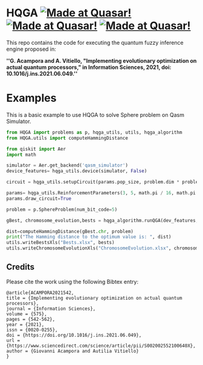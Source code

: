 # HQGA [![Made at Quasar!](https://img.shields.io/badge/Unina-%20QuasarLab-blue)](http://quasar.unina.it) [![Made at Quasar!](https://img.shields.io/badge/Documentation-%20Readthedocs-brightgreen)](https://hqga.readthedocs.io/en/latest/index.html) [![Made at Quasar!](https://img.shields.io/badge/Related-%20Paper-orange)](https://www.sciencedirect.com/science/article/abs/pii/S002002552100640X)

This repo contains the code for executing the quantum fuzzy inference engine proposed in:

**''G. Acampora and A. Vitiello, "Implementing evolutionary optimization on actual quantum processors,"
    in Information Sciences, 2021, doi: 10.1016/j.ins.2021.06.049.''**


# Examples
This is a basic example to use HQGA to solve Sphere problem on Qasm Simulator.

```python
from HQGA import problems as p, hqga_utils, utils, hqga_algorithm
from HQGA.utils import computeHammingDistance

from qiskit import Aer
import math

simulator = Aer.get_backend('qasm_simulator')
device_features= hqga_utils.device(simulator, False)

circuit = hqga_utils.setupCircuit(params.pop_size, problem.dim * problem.num_bit_code)

params= hqga_utils.ReinforcementParameters(3, 5, math.pi / 16, math.pi / 16, 0.3)
params.draw_circuit=True

problem = p.SphereProblem(num_bit_code=5)

gBest, chromosome_evolution,bests = hqga_algorithm.runQGA(dev_features, circuit, params,problem)

dist=computeHammingDistance(gBest.chr, problem)
print("The Hamming distance to the optimum value is: ", dist)
utils.writeBestsXls("Bests.xlsx", bests)
utils.writeChromosomeEvolutionXls("ChromosomeEvolution.xlsx", chromosome_evolution)
```


## Credits

Please cite the work using the following Bibtex entry:

```text
@article{ACAMPORA2021542,
title = {Implementing evolutionary optimization on actual quantum processors},
journal = {Information Sciences},
volume = {575},
pages = {542-562},
year = {2021},
issn = {0020-0255},
doi = {https://doi.org/10.1016/j.ins.2021.06.049},
url = {https://www.sciencedirect.com/science/article/pii/S002002552100640X},
author = {Giovanni Acampora and Autilia Vitiello}
}

```
